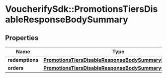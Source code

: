 # VoucherifySdk::PromotionsTiersDisableResponseBodySummary

## Properties

| Name | Type | Description | Notes |
| ---- | ---- | ----------- | ----- |
| **redemptions** | [**PromotionsTiersDisableResponseBodySummaryRedemptions**](PromotionsTiersDisableResponseBodySummaryRedemptions.md) |  | [optional] |
| **orders** | [**PromotionsTiersDisableResponseBodySummaryOrders**](PromotionsTiersDisableResponseBodySummaryOrders.md) |  | [optional] |

